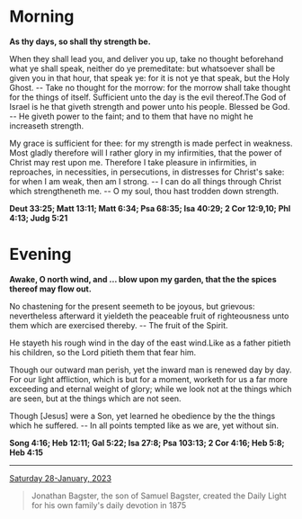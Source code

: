 # Morning

**As thy days, so shall thy strength be.**
 
When they shall lead you, and deliver you up, take no thought beforehand what ye shall speak, neither do ye premeditate: but whatsoever shall be given you in that hour, that speak ye: for it is not ye that speak, but the Holy Ghost. -- Take no thought for the morrow: for the morrow shall take thought for the things of itself. Sufficient unto the day is the evil thereof.The God of Israel is he that giveth strength and power unto his people. Blessed be God. -- He giveth power to the faint; and to them that have no might he increaseth strength.
 
My grace is sufficient for thee: for my strength is made perfect in weakness. Most gladly therefore will I rather glory in my infirmities, that the power of Christ may rest upon me. Therefore I take pleasure in infirmities, in reproaches, in necessities, in persecutions, in distresses for Christ's sake: for when I am weak, then am I strong. -- I can do all things through Christ which strengtheneth me. -- O my soul, thou hast trodden down strength.  

**Deut 33:25; Matt 13:11; Matt 6:34; Psa 68:35; Isa 40:29; 2 Cor 12:9,10; Phl 4:13; Judg 5:21**

# Evening

**Awake, O north wind, and ... blow upon my garden, that the the spices thereof may flow out.**
 
No chastening for the present seemeth to be joyous, but grievous: nevertheless afterward it yieldeth the peaceable fruit of righteousness unto them which are exercised thereby. -- The fruit of the Spirit.
 
He stayeth his rough wind in the day of the east wind.Like as a father pitieth his children, so the Lord pitieth them that fear him.
 
Though our outward man perish, yet the inward man is renewed day by day. For our light affliction, which is but for a moment, worketh for us a far more exceeding and eternal weight of glory; while we look not at the things which are seen, but at the things which are not seen.
 
Though [Jesus] were a Son, yet learned he obedience by the the things which he suffered. -- In all points tempted like as we are, yet without sin.  

**Song 4:16; Heb 12:11; Gal 5:22; Isa 27:8; Psa 103:13; 2 Cor 4:16; Heb 5:8; Heb 4:15**

---

[Saturday 28-January, 2023](https://t.me/s/daily_light)

> Jonathan Bagster, the son of Samuel Bagster, created the Daily Light for his own family's daily devotion in 1875

